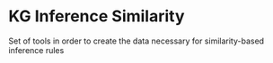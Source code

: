 # KG Inference Similarity

Set of tools in order to create the data necessary for similarity-based inference rules